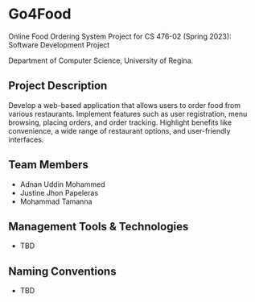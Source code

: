 # Go4Food

Online Food Ordering System Project for CS 476-02 (Spring 2023): Software Development Project

Department of Computer Science, University of Regina.

## Project Description

Develop a web-based application that allows users to order food from various restaurants. Implement features such as user registration, menu browsing, placing orders, and order tracking. Highlight benefits like convenience, a wide range of restaurant options, and user-friendly interfaces.

## Team Members
- Adnan Uddin Mohammed
- Justine Jhon Papeleras
- Mohammad Tamanna

## Management Tools & Technologies
- TBD

## Naming Conventions
- TBD
